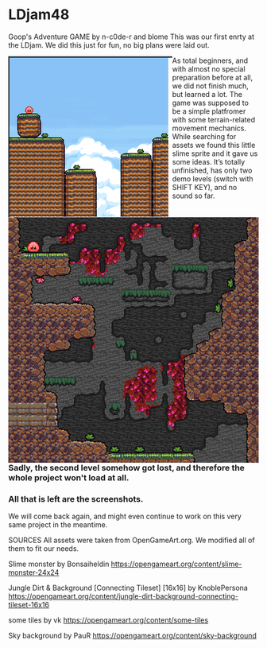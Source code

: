# LDjam48

Goop's Adventure
GAME by n-c0de-r and blome
This was our first enrty at the LDjam. We did this just for fun, no big plans were laid out.

<img src="210426_StartLevel.png" alt="Screenshot of the startlevel." style="float: left">
<img src="210426_UndergroundLevel.png" alt="Screenshot of the second level." style="float: left">

As total beginners, and with almost no special preparation before at all, we did not finish much, but learned a lot. The game was supposed to be a simple platfromer with some terrain-related movement mechanics. While searching for assets we found this little slime sprite and it gave us some ideas. It’s totally unfinished, has only two demo levels (switch with SHIFT KEY), and no sound so far.

### Sadly, the second level somehow got lost, and therefore the whole project won't load at all.
### All that is left are the screenshots.

We will come back again, and might even continue to work on this very same project in the meantime.

SOURCES All assets were taken from OpenGameArt.org. We modified all of them to fit our needs.

Slime monster by Bonsaiheldin https://opengameart.org/content/slime-monster-24x24

Jungle Dirt & Background [Connecting Tileset] [16x16] by KnoblePersona https://opengameart.org/content/jungle-dirt-background-connecting-tileset-16x16

some tiles by vk https://opengameart.org/content/some-tiles

Sky background by PauR https://opengameart.org/content/sky-background
